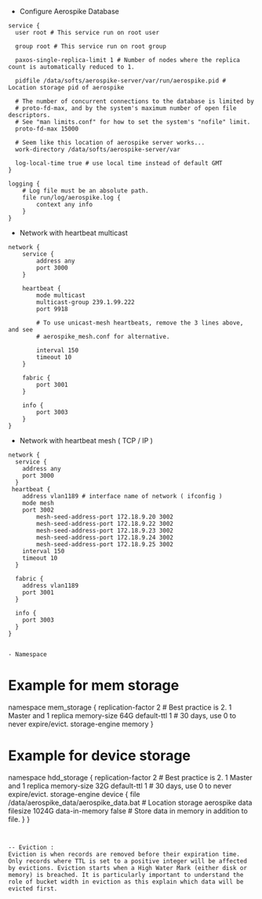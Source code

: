 - Configure Aerospike Database


```
service {
  user root # This service run on root user
  
  group root # This service run on root group
  
  paxos-single-replica-limit 1 # Number of nodes where the replica count is automatically reduced to 1.
  
  pidfile /data/softs/aerospike-server/var/run/aerospike.pid # Location storage pid of aerospike
  
  # The number of concurrent connections to the database is limited by
  # proto-fd-max, and by the system's maximum number of open file descriptors.
  # See "man limits.conf" for how to set the system's "nofile" limit.
  proto-fd-max 15000
  
  # Seem like this location of aerospike server works...
  work-directory /data/softs/aerospike-server/var 
  
  log-local-time true # use local time instead of default GMT
}

logging {
	# Log file must be an absolute path.
	file run/log/aerospike.log {
		context any info
	}
}
```

- Network with heartbeat multicast

```
network {
	service {
		address any
		port 3000
	}

	heartbeat {
		mode multicast
		multicast-group 239.1.99.222
		port 9918

		# To use unicast-mesh heartbeats, remove the 3 lines above, and see
		# aerospike_mesh.conf for alternative.

		interval 150
		timeout 10
	}

	fabric {
		port 3001
	}

	info {
		port 3003
	}
}

```

- Network with heartbeat mesh ( TCP / IP )
```
network {
  service {
    address any
    port 3000
  }
 heartbeat {
    address vlan1189 # interface name of network ( ifconfig )
    mode mesh
    port 3002
        mesh-seed-address-port 172.18.9.20 3002
        mesh-seed-address-port 172.18.9.22 3002
        mesh-seed-address-port 172.18.9.23 3002
        mesh-seed-address-port 172.18.9.24 3002
        mesh-seed-address-port 172.18.9.25 3002
    interval 150
    timeout 10
  }
  
  fabric {
    address vlan1189
    port 3001
  }

  info {
    port 3003
  }
}


- Namespace
```

# Example for mem storage
namespace mem_storage {
  replication-factor 2 # Best practice is 2. 1 Master and 1 replica
  memory-size 64G
  default-ttl 1 # 30 days, use 0 to never expire/evict.
  storage-engine memory
}

# Example for device storage
namespace hdd_storage {
        replication-factor 2 # Best practice is 2. 1 Master and 1 replica
        memory-size 32G
        default-ttl 1 # 30 days, use 0 to never expire/evict.
        storage-engine device {
                file /data/aerospike_data/aerospike_data.bat # Location storage aerospike data
                filesize 1024G
                data-in-memory false # Store data in memory in addition to file.
        }
}
```


-- Eviction :
Eviction is when records are removed before their expiration time. Only records where TTL is set to a positive integer will be affected by evictions. Eviction starts when a High Water Mark (either disk or memory) is breached. It is particularly important to understand the role of bucket width in eviction as this explain which data will be evicted first.

